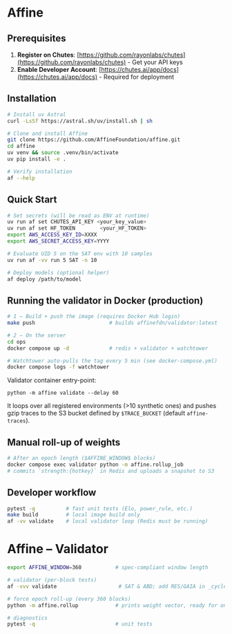 # Affine

## Prerequisites
1. **Register on Chutes**: [https://github.com/rayonlabs/chutes](https://github.com/rayonlabs/chutes) - Get your API keys
2. **Enable Developer Account**: [https://chutes.ai/app/docs](https://chutes.ai/app/docs) - Required for deployment


## Installation
```bash
# Install uv Astral
curl -LsSf https://astral.sh/uv/install.sh | sh

# Clone and install Affine
git clone https://github.com/AffineFoundation/affine.git
cd affine
uv venv && source .venv/bin/activate
uv pip install -e .

# Verify installation
af --help
```


## Quick Start
```bash
# Set secrets (will be read as ENV at runtime)
uv run af set CHUTES_API_KEY <your_key_value>
uv run af set HF_TOKEN        <your_HF_TOKEN>
export AWS_ACCESS_KEY_ID=XXXX
export AWS_SECRET_ACCESS_KEY=YYYY

# Evaluate UID 5 on the SAT env with 10 samples
uv run af -vv run 5 SAT -n 10

# Deploy models (optional helper)
af deploy /path/to/model
```

## Running the validator in Docker (production)

```bash
# 1 — Build + push the image (requires Docker Hub login)
make push                        # builds affinefdn/validator:latest

# 2 — On the server
cd ops
docker compose up -d             # redis + validator + watchtower

# Watchtower auto-pulls the tag every 5 min (see docker-compose.yml)
docker compose logs -f watchtower
```

Validator container entry-point:
```
python -m affine validate --delay 60
```
It loops over all registered environments (>10 synthetic ones) and pushes
gzip traces to the S3 bucket defined by `$TRACE_BUCKET` (default
`affine-traces`).

## Manual roll-up of weights

```bash
# After an epoch length ($AFFINE_WINDOW$ blocks)
docker compose exec validator python -m affine.rollup_job
# commits `strength:{hotkey}` in Redis and uploads a snapshot to S3
```

## Developer workflow

```bash
pytest -q          # fast unit tests (Elo, power_rule, etc.)
make build         # local image build only
af -vv validate    # local validator loop (Redis must be running)
```

# Affine – Validator

```bash
export AFFINE_WINDOW=360           # spec-compliant window length

# validator (per-block tests)
af -vvv validate                    # SAT & ABD; add RES/GAIA in _cycle_once()

# force epoch roll-up (every 360 blocks)
python -m affine.rollup            # prints weight vector, ready for on-chain

# diagnostics
pytest -q                          # unit tests
``` 